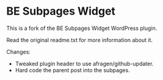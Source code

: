 BE Subpages Widget
=======================

This is a fork of the BE Subpages Widget WordPress plugin.

Read the original readme.txt for more information about it.

Changes:
* Tweaked plugin header to use afragen/github-updater.
* Hard code the parent post into the subpages.